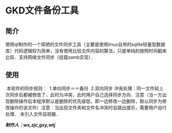 # GKD文件备份工具

## 简介
​    使用qt制作的一个简陋的文件同步工具（主要是使用linux自带的sqlite轻量型数据库）代码逻辑较为简单，没有使用比较文件内容的算法，只是单纯的按照时间戳来比较．支持网络文件同步（挂载samb实现）．
## 使用
​    本软件的同步规则：
​    1.单向同步＝＝备份
​    2.双向同步
​    冲突处理：同一文件较上次同步后都被修改了，此时为冲突，此时用户自己选择同步方向．注意（当一方出现删除操作后本程序默认是删除的优先级低，即一边修改一边删除，默认同步为修改操作的该文件）
​    注意：当出现文件夹和文件名冲突时会跳出提示，需要用户自行处理．
​    未引入文件监视器．

***制作人：wx,zjc,gxy,wtj***


